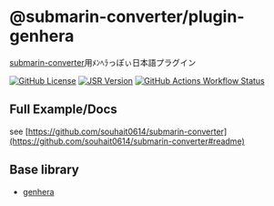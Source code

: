 # @submarin-converter/plugin-genhera

[submarin-converter](https://jsr.io/@submarin-converter/core)用ﾒﾝﾍﾗっぽぃ日本語プラグイン

[![GitHub License](https://img.shields.io/github/license/souhait0614/submarin-converter?style=flat-square)](https://github.com/souhait0614/submarin-converter/blob/master/LICENSE)
[![JSR Version](https://img.shields.io/jsr/v/%40submarin-converter/plugin-genhera?style=flat-square)](https://jsr.io/@submarin-converter/plugin-genhera)
[![GitHub Actions Workflow Status](https://img.shields.io/github/actions/workflow/status/souhait0614/submarin-converter/ci.yml?branch=master&style=flat-square&label=test)](https://github.com/souhait0614/submarin-converter/actions/workflows/ci.yml)

## Full Example/Docs

see [https://github.com/souhait0614/submarin-converter](https://github.com/souhait0614/submarin-converter#readme)

## Base library

- [genhera](https://www.npmjs.com/package/genhera)
